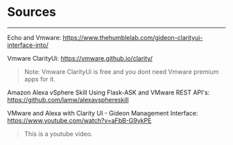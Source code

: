 # Sources
---

Echo and Vmware: https://www.thehumblelab.com/gideon-clarityui-interface-into/

Vmware ClarityUi: https://vmware.github.io/clarity/

> Note: Vmware ClarityUi is free and you dont need Vmware premium apps for it.

Amazon Alexa vSphere Skill Using Flask-ASK and VMware REST API's: https://github.com/lamw/alexavsphereskill

VMware and Alexa with Clarity UI - Gideon Management Interface: https://www.youtube.com/watch?v=aFbB-G9ykPE

> This is a youtube video.
